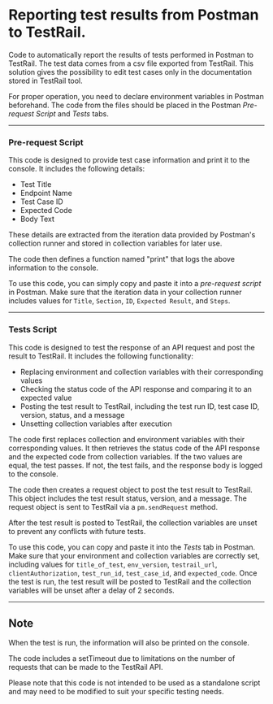 # Reporting test results from Postman to TestRail.

Code to automatically report the results of tests performed in Postman to TestRail.
The test data comes from a csv file exported from TestRail.
This solution gives the possibility to edit test cases only in the documentation stored in TestRail tool.

For proper operation, you need to declare environment variables in Postman beforehand. The code from the files should be placed in the Postman *Pre-request Script* and *Tests* tabs.

***
### Pre-request Script
This code is designed to provide test case information and print it to the console. It includes the following details:

- Test Title
- Endpoint Name
- Test Case ID
- Expected Code
- Body Text

These details are extracted from the iteration data provided by Postman's collection runner and stored in collection variables for later use.

The code then defines a function named "print" that logs the above information to the console.

To use this code, you can simply copy and paste it into a *pre-request script* in Postman. Make sure that the iteration data in your collection runner includes values for `Title`, `Section`, `ID`, `Expected Result`, and `Steps`.

***
### Tests Script
This code is designed to test the response of an API request and post the result to TestRail. It includes the following functionality:

- Replacing environment and collection variables with their corresponding values
- Checking the status code of the API response and comparing it to an expected value
- Posting the test result to TestRail, including the test run ID, test case ID, version, status, and a message
- Unsetting collection variables after execution

The code first replaces collection and environment variables with their corresponding values. It then retrieves the status code of the API response and the expected code from collection variables. If the two values are equal, the test passes. If not, the test fails, and the response body is logged to the console.

The code then creates a request object to post the test result to TestRail. This object includes the test result status, version, and a message. The request object is sent to TestRail via a `pm.sendRequest` method.

After the test result is posted to TestRail, the collection variables are unset to prevent any conflicts with future tests.

To use this code, you can copy and paste it into the *Tests* tab in Postman. Make sure that your environment and collection variables are correctly set, including values for `title_of_test`, `env_version`, `testrail_url`, `clientAuthorization`, `test_run_id`, `test_case_id`, and `expected_code`. Once the test is run, the test result will be posted to TestRail and the collection variables will be unset after a delay of 2 seconds.

***
## Note
When the test is run, the information will also be printed on the console.

The code includes a setTimeout due to limitations on the number of requests that can be made to the TestRail API.

Please note that this code is not intended to be used as a standalone script and may need to be modified to suit your specific testing needs.
